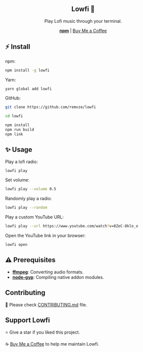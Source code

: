 <div align="center">
  <h2>Lowfi 🎵</h2>
  <p>Play Lofi music through your terminal.</p>
  <a href="https://npmjs.com/package/lowfi"><strong>npm</strong></a> | <a href="https://buymeacoffee.com/remvze">Buy Me a Coffee</a>
</div>

## ⚡ Install

npm:

```bash
npm install -g lowfi
```

Yarn:

```bash
yarn global add lowfi
```

GitHub:

```bash
git clone https://github.com/remvze/lowfi

cd lowfi

npm install
npm run build
npm link
```

## ✨ Usage

Play a lofi radio:

```bash
lowfi play
```

Set volume:

```bash
lowfi play --volume 0.5
```

Randomly play a radio:

```bash
lowfi play --random
```

Play a custom YouTube URL:

```bash
lowfi play --url https://www.youtube.com/watch?v=8ZeC-8klo_o
```

Open the YouTube link in your browser:

```bash
lowfi open
```

## ⚠️ Prerequisites

- [**ffmpeg**](https://ffmpge.org): Converting audio formats.
- [**node-gyp**](https://npmjs.com/package/node-gyp): Compiling native addon modules.

## Contributing

🚧 Please check [CONTRIBUTING.md](CONTRIBUTING.md) file.

## Support Lowfi

⭐ Give a star if you liked this project.

☕ [Buy Me a Coffee](https://buymeacoffee.com/remvze) to help me maintain Lowfi.
